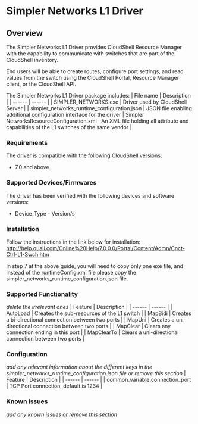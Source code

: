 # Simpler Networks L1 Driver

## Overview
The Simpler Networks L1 Driver provides CloudShell Resource Manager with the capability to communicate with switches that are part of the CloudShell inventory.

End users will be able to create routes, configure port settings, and read values from the switch using the CloudShell Portal, Resource Manager client, or the CloudShell API.

The Simpler Networks L1 Driver package includes:
| File name | Description |
| ------ | ------ |
| SIMPLER_NETWORKS.exe | Driver used by CloudShell Server |
| simpler_networks_runtime_configuration.json | JSON file enabling additional configuration interface for the driver
| Simpler NetworksResourceConfiguration.xml | An XML file holding all attribute and capabilities of the L1 switches of the same vendor |

### Requirements
The driver is compatible with the following CloudShell versions:
- 7.0 and above

### Supported Devices/Firmwares
The driver has been verified with the following devices and software versions:
- Device_Type - Version/s

### Installation

Follow the instructions in the link below for installation:
http://help.quali.com/Online%20Help/7.0.0.0/Portal/Content/Admn/Cnct-Ctrl-L1-Swch.htm

In step 7 at the above guide, you will need to copy only one exe file, and instead of the runtimeConfig.xml file please copy the simpler_networks_runtime_configuration.json file.

### Supported Functionality
*delete the irrelevant ones*
| Feature | Description |
| ------ | ------ |
| AutoLoad | Creates the sub-resources of the L1 switch |
| MapBidi | Creates a bi-directional connection between two ports |
| MapUni | Creates a uni-directional connection between two ports |
| MapClear | Clears any connection ending in this port |
| MapClearTo | Clears a uni-directional connection between two ports |

### Configuration
*add any relevant information about the different keys in the simpler_networks_runtime_configuration.json file or remove this section*
| Feature | Description |
| ------ | ------ |
| common_variable.connection_port | TCP Port connection, default is 1234 |

### Known Issues
*add any known issues or remove this section*
